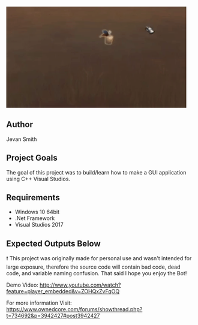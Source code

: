![demo gif1](sample.gif)

## Author
Jevan Smith

## Project Goals
The goal of this project was to build/learn how to make a GUI application using C++ Visual Studios.

## Requirements
- Windows 10 64bit
- .Net Framework
- Visual Studios 2017

## Expected Outputs Below
:exclamation: This project was originally made for personal use and wasn't intended for large exposure, therefore the source code will contain bad code, dead code, and variable naming confusion. That said I hope you enjoy the Bot!

Demo Video:
http://www.youtube.com/watch?feature=player_embedded&v=ZOHQxZvFqOQ

For more information Visit: 
https://www.ownedcore.com/forums/showthread.php?t=734692&p=3942427#post3942427
